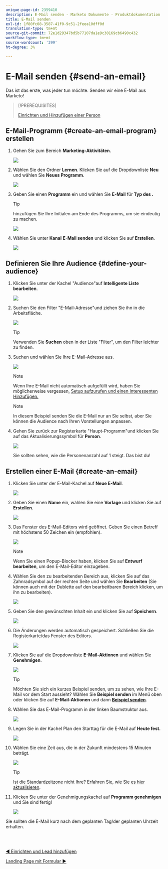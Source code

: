 ```yaml
---
unique-page-id: 2359410
description: E-Mail senden - Marketo Dokumente - Produktdokumentation
title: E-Mail senden
exl-id: 1f80fc08-3587-41f0-9c51-2feea10dff0d
translation-type: tm+mt
source-git-commit: 72e1d29347bd5b77107da1e9c30169cb6490c432
workflow-type: tm+mt
source-wordcount: '399'
ht-degree: 3%

---
```


# E-Mail senden {#send-an-email}

Das ist das erste, was jeder tun möchte. Senden wir eine E-Mail aus Marketo!

>[!PREREQUISITES]
>
>[Einrichten und Hinzufügen einer Person](/help/marketo/getting-started/quick-wins/get-set-up-and-add-a-person.md)

## E-Mail-Programm {#create-an-email-program} erstellen

1. Gehen Sie zum Bereich **Marketing-Aktivitäten**.

   ![](assets/one-1.png)

1. Wählen Sie den Ordner **Lernen**. Klicken Sie auf die Dropdownliste **Neu** und wählen Sie **Neues Programm**.

   ![](assets/two-1.png)

1. Geben Sie einen **Programm** ein und wählen Sie **E-Mail** für **Typ des .**

   >[!TIP]
   >
   >hinzufügen Sie Ihre Initialen am Ende des Programms, um sie eindeutig zu machen.

   ![](assets/three.png)

1. Wählen Sie unter **Kanal** **E-Mail senden** und klicken Sie auf **Erstellen**.

   ![](assets/image2015-3-2-16-3a25-3a18.png)

## Definieren Sie Ihre Audience {#define-your-audience}

1. Klicken Sie unter der Kachel &quot;Audience&quot;auf **Intelligente Liste bearbeiten**.

   ![](assets/five.png)

1. Suchen Sie den Filter &quot;E-Mail-Adresse&quot;und ziehen Sie ihn in die Arbeitsfläche.

   ![](assets/six.png)

   >[!TIP]
   >
   >Verwenden Sie **Suchen** oben in der Liste &quot;Filter&quot;, um den Filter leichter zu finden.

1. Suchen und wählen Sie Ihre E-Mail-Adresse aus.

   ![](assets/seven-1.png)

   >[!NOTE]
   >
   >Wenn Ihre E-Mail nicht automatisch aufgefüllt wird, haben Sie möglicherweise vergessen, [Setup aufzurufen und einen Interessenten Hinzufügen.](/help/marketo/getting-started/quick-wins/get-set-up-and-add-a-person.md)

   >[!NOTE]
   >
   >In diesem Beispiel senden Sie die E-Mail nur an Sie selbst, aber Sie können die Audience nach Ihren Vorstellungen anpassen.

1. Gehen Sie zurück zur Registerkarte &quot;Haupt-Programm&quot;und klicken Sie auf das Aktualisierungssymbol für **Person**.

   ![](assets/refresh-icon.png)

   Sie sollten sehen, wie die Personenanzahl auf 1 steigt. Das bist du!

## Erstellen einer E-Mail {#create-an-email}

1. Klicken Sie unter der E-Mail-Kachel auf **Neue E-Mail**.

   ![](assets/image2014-9-8-15-3a10-3a47.png)

1. Geben Sie einen **Name** ein, wählen Sie eine **Vorlage** und klicken Sie auf **Erstellen**.

   ![](assets/ten-1.png)

1. Das Fenster des E-Mail-Editors wird geöffnet. Geben Sie einen Betreff mit höchstens 50 Zeichen ein (empfohlen).

   ![](assets/eleven.png)

   >[!NOTE]
   >
   >Wenn Sie einen Popup-Blocker haben, klicken Sie auf **Entwurf bearbeiten**, um den E-Mail-Editor einzugeben.

1. Wählen Sie den zu bearbeitenden Bereich aus, klicken Sie auf das Zahnradsymbol auf der rechten Seite und wählen Sie **Bearbeiten** (Sie können auch mit der Dublette auf den bearbeitbaren Bereich klicken, um ihn zu bearbeiten).

   ![](assets/twelve.png)

1. Geben Sie den gewünschten Inhalt ein und klicken Sie auf **Speichern**.

   ![](assets/thirteen.png)

1. Die Änderungen werden automatisch gespeichert. Schließen Sie die Registerkarte/das Fenster des Editors.

   ![](assets/fourteen.png)

1. Klicken Sie auf die Dropdownliste **E-Mail-Aktionen** und wählen Sie **Genehmigen**.

   ![](assets/fifteen.png)

   >[!TIP]
   >
   >Möchten Sie sich ein kurzes Beispiel senden, um zu sehen, wie Ihre E-Mail vor dem Start aussieht? Wählen Sie **Beispiel senden** im Menü oben oder klicken Sie auf **E-Mail-Aktionen** und dann [**Beispiel senden**](/help/marketo/product-docs/email-marketing/general/creating-an-email/send-a-sample-email.md).

1. Wählen Sie das E-Mail-Programm in der linken Baumstruktur aus.

   ![](assets/sixteen.png)

1. Legen Sie in der Kachel Plan den Starttag für die E-Mail auf **Heute fest.**

   ![](assets/image2014-9-8-15-3a13-3a11.png)

1. Wählen Sie eine Zeit aus, die in der Zukunft mindestens 15 Minuten beträgt.

   ![](assets/image2014-9-8-15-3a13-3a25.png)

   >[!TIP]
   >
   >Ist die Standardzeitzone nicht Ihre? Erfahren Sie, wie Sie [es hier aktualisieren](/help/marketo/product-docs/administration/settings/select-your-language-locale-and-time-zone.md).

1. Klicken Sie unter der Genehmigungskachel auf **Programm genehmigen** und Sie sind fertig!

   ![](assets/image2014-9-8-15-3a13-3a34.png)

Sie sollten die E-Mail kurz nach dem geplanten Tag/der geplanten Uhrzeit erhalten.

<br> 

[◄ Einrichten und Lead hinzufügen](/help/marketo/getting-started/quick-wins/get-set-up-and-add-a-person.md)

[Landing Page mit Formular ►](/help/marketo/getting-started/quick-wins/landing-page-with-a-form.md)
